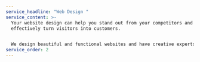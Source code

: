 ```yaml
---
service_headline: "Web Design "
service_content: >-
  Your website design can help you stand out from your competitors and
  effectively turn visitors into customers. 


  We design beautiful and functional websites and have creative experts with a combined 15+ years of experience.
service_order: 2
---
```

